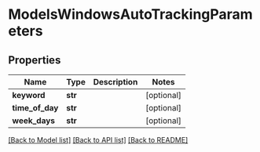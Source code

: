 # ModelsWindowsAutoTrackingParameters

## Properties

Name | Type | Description | Notes
------------ | ------------- | ------------- | -------------
**keyword** | **str** |  | [optional] 
**time_of_day** | **str** |  | [optional] 
**week_days** | **str** |  | [optional] 

[[Back to Model list]](../README.md#documentation-for-models) [[Back to API list]](../README.md#documentation-for-api-endpoints) [[Back to README]](../README.md)


